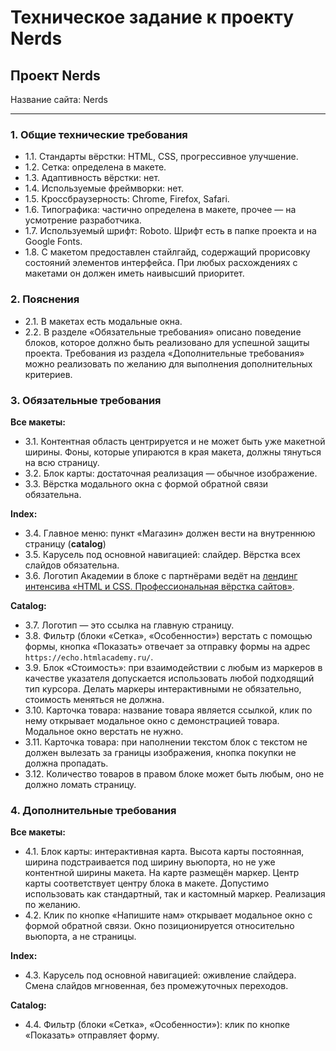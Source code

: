 # Техническое задание к проекту Nerds

## Проект Nerds

Название сайта: Nerds

---

### 1. Общие технические требования

- 1.1. Стандарты вёрстки: HTML, CSS, прогрессивное улучшение.
- 1.2. Сетка: определена в макете.
- 1.3. Адаптивность вёрстки: нет.
- 1.4. Используемые фреймворки: нет.
- 1.5. Кроссбраузерность: Chrome, Firefox, Safari.
- 1.6. Типографика: частично определена в макете, прочее — на усмотрение разработчика.
- 1.7. Используемый шрифт: Roboto. Шрифт есть в папке проекта и на Google Fonts.
- 1.8. С макетом предоставлен стайлгайд, содержащий прорисовку состояний элементов интерфейса. При любых расхождениях с макетами он должен иметь наивысший приоритет.

### 2. Пояснения

- 2.1. В макетах есть модальные окна.
- 2.2. В разделе «Обязательные требования» описано поведение блоков, которое должно быть реализовано для успешной защиты проекта. Требования из раздела «Дополнительные требования» можно реализовать по желанию для выполнения дополнительных критериев.

### 3. Обязательные требования

**Все макеты:**

- 3.1. Контентная область центрируется и не может быть уже макетной ширины. Фоны, которые упираются в края макета, должны тянуться на всю страницу.
- 3.2. Блок карты: достаточная реализация — обычное изображение.
- 3.3. Вёрстка модального окна с формой обратной связи обязательна.

**Index:**

- 3.4. Главное меню: пункт «Магазин» должен вести на внутреннюю страницу (**catalog**)
- 3.5. Карусель под основной навигацией: слайдер. Вёрстка всех слайдов обязательна.
- 3.6. Логотип Академии в блоке с партнёрами ведёт на [лендинг интенсива «HTML и CSS. Профессиональная вёрстка сайтов»](https://htmlacademy.ru/intensive/htmlcss).

**Catalog:**

- 3.7. Логотип — это ссылка на главную страницу.
- 3.8. Фильтр (блоки «Сетка», «Особенности») верстать с помощью формы, кнопка «Показать» отвечает за отправку формы на адрес `https://echo.htmlacademy.ru/`.
- 3.9. Блок «Стоимость»: при взаимодействии с любым из маркеров в качестве указателя допускается использовать любой подходящий тип курсора. Делать маркеры интерактивными не обязательно, стоимость меняться не должна.
- 3.10. Карточка товара: название товара является ссылкой, клик по нему открывает модальное окно с демонстрацией товара. Модальное окно верстать не нужно.
- 3.11. Карточка товара: при наполнении текстом блок с текстом не должен вылезать за границы изображения, кнопка покупки не должна пропадать.
- 3.12. Количество товаров в правом блоке может быть любым, оно не должно ломать страницу.

### 4. Дополнительные требования

**Все макеты:**

- 4.1. Блок карты: интерактивная карта. Высота карты постоянная, ширина подстраивается под ширину вьюпорта, но не уже контентной ширины макета. На карте размещён маркер. Центр карты соответствует центру блока в макете. Допустимо использовать как стандартный, так и кастомный маркер. Реализация по желанию.
- 4.2. Клик по кнопке «Напишите нам» открывает модальное окно с формой обратной связи. Окно позиционируется относительно вьюпорта, а не страницы.

**Index:**

- 4.3. Карусель под основной навигацией: оживление слайдера. Смена слайдов мгновенная, без промежуточных переходов.

**Catalog:**

- 4.4. Фильтр (блоки «Сетка», «Особенности»): клик по кнопке «Показать» отправляет форму.

